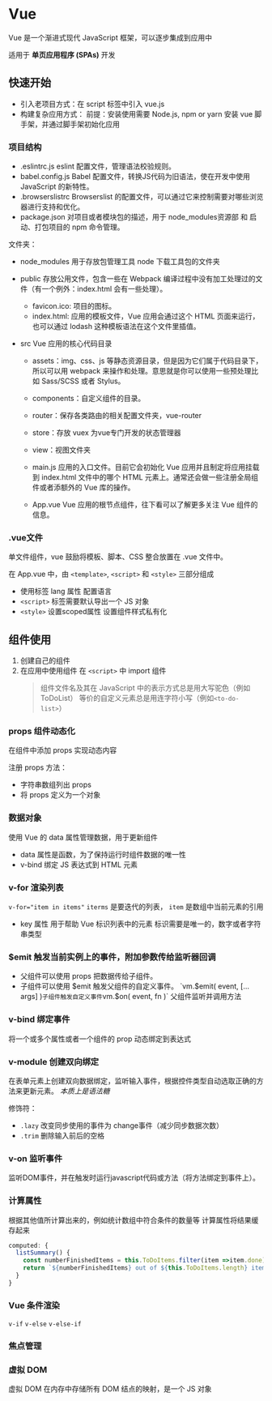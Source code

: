 # Vue

Vue 是一个渐进式现代 JavaScript 框架，可以逐步集成到应用中

适用于 **单页应用程序 (SPAs)** 开发

## 快速开始

- 引入老项目方式：在 script 标签中引入 vue.js
- 构建复杂应用方式：
    前提：安装使用需要 Node.js, npm or yarn
    安装 vue 脚手架，并通过脚手架初始化应用

### 项目结构

- .eslintrc.js
    eslint 配置文件，管理语法校验规则。
- babel.config.js
    Babel 配置文件，转换JS代码为旧语法，使在开发中使用 JavaScript 的新特性。
- .browserslistrc
    Browserslist 的配置文件，可以通过它来控制需要对哪些浏览器进行支持和优化。
- package.json
    对项目或者模块包的描述，用于 node_modules资源部 和 启动、打包项目的 npm 命令管理。

文件夹：

- node_modules
    用于存放包管理工具 node 下载工具包的文件夹
- public
    存放公用文件，包含一些在 Webpack 编译过程中没有加工处理过的文件（有一个例外：index.html 会有一些处理）。
  - favicon.ico: 项目的图标。
  - index.html: 应用的模板文件，Vue 应用会通过这个 HTML 页面来运行，也可以通过 lodash 这种模板语法在这个文件里插值。

- src
    Vue 应用的核心代码目录
  - assets：img、css、js 等静态资源目录，但是因为它们属于代码目录下，所以可以用 webpack 来操作和处理。意思就是你可以使用一些预处理比如 Sass/SCSS 或者 Stylus。
  - components：自定义组件的目录。
  - router：保存各类路由的相关配置文件夹，vue-router
  - store：存放 vuex 为vue专门开发的状态管理器
  - view：视图文件夹

  - main.js
    应用的入口文件。目前它会初始化 Vue 应用并且制定将应用挂载到  index.html 文件中的哪个 HTML 元素上。通常还会做一些注册全局组件或者添额外的 Vue 库的操作。
  - App.vue
    Vue 应用的根节点组件，往下看可以了解更多关注 Vue 组件的信息。

### .vue文件

单文件组件，vue 鼓励将模板、脚本、CSS 整合放置在 .vue 文件中。

在 App.vue 中，由 `<template>`, `<script>` 和 `<style>` 三部分组成

- 使用标签 lang 属性 配置语言
- `<script>` 标签需要默认导出一个 JS 对象
- `<style>` 设置scoped属性 设置组件样式私有化

## 组件使用

1. 创建自己的组件
2. 在应用中使用组件
    在 `<script>` 中 import 组件
    >组件文件名及其在 JavaScript 中的表示方式总是用大写驼色（例如ToDoList）
    等价的自定义元素总是用连字符小写（例如`<to-do-list>`）

### props 组件动态化

在组件中添加 props 实现动态内容

注册 props 方法：

- 字符串数组列出 props
- 将 props 定义为一个对象

### 数据对象

使用 Vue 的 data 属性管理数据，用于更新组件

- data 属性是函数，为了保持运行时组件数据的唯一性
- v-bind 绑定 JS 表达式到 HTML 元素

### v-for 渲染列表

`v-for="item in items"` `iterms` 是要迭代的列表， `item` 是数组中当前元素的引用

- key 属性 用于帮助 Vue 标识列表中的元素
    标识需要是唯一的，数字或者字符串类型

### $emit 触发当前实例上的事件，附加参数传给监听器回调

- 父组件可以使用 props 把数据传给子组件。
- 子组件可以使用 $emit 触发父组件的自定义事件。
    `vm.$emit( event, […args] )` 子组件触发自定义事件
    `vm.$on( event, fn )` 父组件监听并调用方法

### v-bind 绑定事件

将一个或多个属性或者一个组件的 prop 动态绑定到表达式

### v-module 创建双向绑定

在表单元素上创建双向数据绑定，监听输入事件，根据控件类型自动选取正确的方法来更新元素。
*本质上是语法糖*

修饰符：

- `.lazy` 改变同步使用的事件为 change事件（减少同步数据次数）
- `.trim` 删除输入前后的空格

### v-on 监听事件

监听DOM事件，并在触发时运行javascript代码或方法（将方法绑定到事件上）。

### 计算属性

根据其他值所计算出来的，例如统计数组中符合条件的数量等
计算属性将结果缓存起来

```javascript
computed: {
  listSummary() {
    const numberFinishedItems = this.ToDoItems.filter(item =>item.done).length
    return `${numberFinishedItems} out of ${this.ToDoItems.length} items completed`
  }
}
```

### Vue 条件渲染

`v-if` `v-else` `v-else-if`

### 焦点管理

### 虚拟 DOM

虚拟 DOM 在内存中存储所有 DOM 结点的映射，是一个 JS 对象

